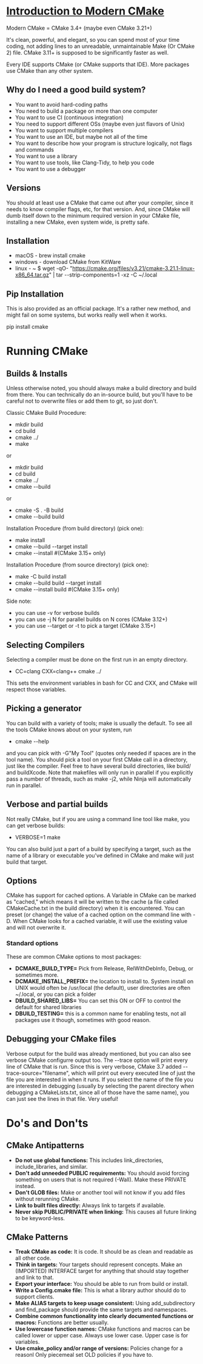 # [Introduction to Modern CMake](https://cliutils.gitlab.io/modern-cmake/modern-cmake.pdf)

Modern CMake = CMake 3.4+ (maybe even CMake 3.21+)

It's clean, powerful, and elegant, so you can spend most of your time coding, not adding lines to an unreadable, unmaintainable Make (Or CMake 2) file. CMake 3.11+ is supposed to be significantly faster as well. 

Every IDE supports CMake (or CMake supports that IDE). More packages use CMake than any other system. 

## Why do I need a good build system? 

 - You want to avoid hard-coding paths
 - You need to build a package on more than one computer
 - You want to use CI (continuous integration)
 - You need to support different OSs (maybe even just flavors of Unix)
 - You want to support multiple compilers
 - You want to use an IDE, but maybe not all of the time
 - You want to describe how your program is structure logically, not flags and commands
 - You want to use a library
 - You want to use tools, like Clang-Tidy, to help you code
 - You want to use a debugger

## Versions

You should at least use a CMake that came out after your compiler, since it needs to know compiler flags, etc, for that version. And, since CMake will dumb itself down to the minimum required version in your CMake file, installing a new CMake, even system wide, is pretty safe. 


## Installation

 - macOS - brew install cmake
 - windows - download CMake from KitWare
 - linux - ~ $ wget -qO- "https://cmake.org/files/v3.21/cmake-3.21.1-linux-x86_64.tar.gz" | tar --strip-components=1 -xz -C ~/.local

## Pip Installation

This is also provided as an official package. It's a rather new method, and might fail on some systems, but works really well when it works. 

pip install cmake


# Running CMake

## Builds & Installs

Unless otherwise noted, you should always make a build directory and build from there. You can technically do an in-source build, but you'll have to be careful not to overwrite files or add them to git, so just don't. 

Classic CMake Build Procedure:
 - mkdir build
 - cd build
 - cmake ../
 - make

or 

 - mkdir build
 - cd build
 - cmake ../
 - cmake --build

or 

 - cmake -S . -B build
 - cmake --build build


Installation Procedure (from build directory) (pick one):
 - make install
 - cmake --build --target install
 - cmake --install    #(CMake 3.15+ only)

Installation Procedure (from source directory) (pick one):
 - make -C build install
 - cmake --build build --target install
 - cmake --install build   #(CMake 3.15+ only)


Side note:
 - you can use -v for verbose builds
 - you can use -j N for parallel builds on N cores (CMake 3.12+)
 - you can use --target or -t to pick a target (CMake 3.15+)

## Selecting Compilers

Selecting a compiler must be done on the first run in an empty directory. 

 - CC=clang CXX=clang++ cmake ../

This sets the environment variables in bash for CC and CXX, and CMake will respect those variables. 

## Picking a generator

You can build with a variety of tools; make is usually the default. To see all the tools CMake knows about on your system, run 

 - cmake --help
 
 and you can pick with -G"My Tool" (quotes only needed if spaces are in the tool name). You should pick a tool on your first CMake call in a directory, just like the compiler. Feel free to have several build directories, like build/ and buildXcode. Note that makefiles will only run in parallel if you explicitly pass a number of threads, such as make -j2, while Ninja will automatically run in parallel. 
 
 ## Verbose and partial builds
 
 Not really CMake, but if you are using a command line tool like make, you can get verbose builds:
 
 - VERBOSE=1 make
 
 You can also build just a part of a build by specifying a target, such as the name of a library or executable you've defined in CMake and make will just build that target. 
 
 ## Options
 
 CMake has support for cached options. A Variable in CMake can be marked as "cached," which means it will be written to the cache (a file called CMakeCache.txt in the build directory) when it is encountered. You can preset (or change) the value of a cached option on the command line with -D. When CMake looks for a cached variable, it will use the existing value and will not overwrite it. 
 
 ### Standard options
 
 These are common CMake options to most packages:
  
 - **DCMAKE_BUILD_TYPE=** Pick from Release, RelWithDebInfo, Debug, or sometimes more.
 - **DCMAKE_INSTALL_PREFIX=** the location to install to. System install on UNIX would often be /usr/local (the default), user directories are often ~/.local, or you can pick a folder
 - **DBUILD_SHARED_LIBS=** You can set this ON or OFF to control the default for shared libraries 
 - **DBUILD_TESTING=** this is a common name for enabling tests, not all packages use it though, sometimes with good reason. 
 
 ## Debugging your CMake files
 
Verbose output for the build was already mentioned, but you can also see verbose CMake configurre output too. The --trace option will print every line of CMake that is run. Since this is very verbose, CMake 3.7 added --trace-source="filename", which will print out every executed line of just the file you are interested in when it runs. If you select the name of the file you are interested in debugging (usually by selecting the parent directory when debugging a CMakeLists.txt, since all of those have the same name), you can just see the lines in that file. Very useful!

# Do's and Don'ts

## CMake Antipatterns

 - **Do not use global functions:** This includes link_directories, include_libraries, and similar.
 - **Don't add unneeded PUBLIC requirements:** You should avoid forcing something on users that is not required (-Wall). Make these PRIVATE instead. 
 - **Don't GLOB files:** Make or another tool will not know if you add files without rerunning CMake. 
 - **Link to built files directly:** Always link to targets if available. 
 - **Never skip PUBLIC/PRIVATE when linking:** This causes all future linking to be keyword-less. 
 
 ## CMake Patterns
 
 - **Treak CMake as code:** It is code. It should be as clean and readable as all other code. 
 - **Think in targets:** Your targets should represent concepts. Make an (IMPORTED) INTERFACE target for anything that should stay together and link to that. 
 - **Export your interface:** You should be able to run from build or install. 
 - **Write a Config.cmake file:** This is what a library author should do to support clients. 
 - **Make ALIAS targets to keep usage consistent:** Using add_subdirectory and find_package should provide the same targets and namespaces. 
 - **Combine common functionality into clearly documented functions or macros:** Functions are better usually. 
 - **Use lowercase function names:** CMake functions and macros can be called lower or upper case. Always use lower case. Upper case is for variables. 
 - **Use cmake_policy and/or range of versions:** Policies change for a reasonl Only piecemeal set OLD policies if you have to. 


